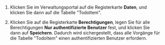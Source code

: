 ﻿1. Klicken Sie im Verwaltungsportal auf die Registerkarte **Daten**, und klicken Sie dann auf die Tabelle "TodoItem".

2. Klicken Sie auf die Registerkarte **Berechtigungen**, legen Sie für alle Berechtigungen **Nur authentifizierte Benutzer** fest, und klicken Sie dann auf **Speichern**. Dadurch wird sichergestellt, dass alle Vorgänge für die Tabelle "TodoItem" einen authentifizierten Benutzer erfordern.

<!--HONumber=49-->
